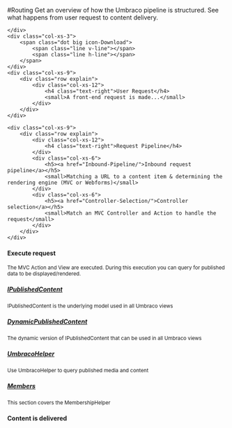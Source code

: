 #Routing
Get an overview of how the Umbraco pipeline is structured. See what happens from user request to content delivery.

<div class="row implementation">
	<div class="col-sm-12"></div>
</div>

<div class="row">
	<div class="col-xs-3 point">

	</div>
	<div class="col-xs-3">
		<span class="dot big icon-Download">
			<span class="line v-line"></span>
			<span class="line h-line"></span>
		</span>
	</div>
	<div class="col-xs-9">
		<div class="row explain">
			<div class="col-xs-12">
				<h4 class="text-right">User Request</h4>
				<small>A front-end request is made...</small>
			</div>			
		</div>
	</div>
</div>

<div class="row">
	<div class="col-xs-3">
		<span class="dot big icon-Tactics">
			<span class="line v-line top"></span>
			<span class="line v-line"></span>
			<span class="line h-line"></span>
		</span>		
		<span class="dot small">
			<span class="line v-line"></span>
			<span class="line h-line"></span>
		</span>
	</div>
	
	<div class="col-xs-9">
		<div class="row explain">
			<div class="col-xs-12">
				<h4 class="text-right">Request Pipeline</h4>
			</div>		
			<div class="col-xs-6">
				<h5><a href="Inbound-Pipeline/">Inbound request pipeline</a></h5>
				<small>Matching a URL to a content item & determining the rendering engine (MVC or Webforms)</small>
			</div>
			<div class="col-xs-6">
				<h5><a href="Controller-Selection/">Controller selection</a></h5>
				<small>Match an MVC Controller and Action to handle the request</small>
			</div>	
		</div>
	</div>
</div>

<div class="row">
	<div class="col-xs-3">
		<span class="dot big icon-Flash">
			<span class="line v-line top"></span>
			<span class="line v-line"></span>
			<span class="line h-line"></span>
		</span>
		<span class="dot small">
			<span class="line v-line"></span>
			<span class="line h-line"></span>
		</span>
		<span class="dot small">
			<span class="line v-line"></span>
			<span class="line h-line"></span>
		</span>
	</div>
	<div class="col-xs-9">
		<div class="row explain">
			<div class="col-xs-12">
				<h4 class="text-right">Execute request</h4>
				<small>The MVC Action and View are executed. During this execution you can query for published data to be displayed/rendered.</small>
			</div>	
			<div class="col-xs-6">
				<h5><a href="../Reference/Querying/IPublishedContent/">IPublishedContent</a></h5>
				<small>IPublishedContent is the underlying model used in all Umbraco views</small>
			</div>
			<div class="col-xs-6">
				<h5><a href="../Reference/Querying/DynamicPublishedContent/">DynamicPublishedContent</a></h5>
				<small>The dynamic version of IPublishedContent that can be used in all Umbraco views</small>
			</div>
			<div class="col-xs-6">
				<h5><a href="../Reference/Querying/UmbracoHelper/">UmbracoHelper</a></h5>
				<small>Use UmbracoHelper to query published media and content</small>
			</div>
			<div class="col-xs-6">
				<h5><a href="../Reference/Querying/MembershipHelper/">Members</a></h5>
				<small>This section covers the MembershipHelper</small>
			</div>		
		</div>
	</div>
</div>

<div class="row">
	<div class="col-xs-3">
		<span class="dot big icon-Article">
			<span class="line v-line top"></span>
			<span class="line h-line"></span>
		</span>
	</div>
	<div class="col-xs-9">
		<div class="row explain">
			<div class="col-xs-12">
				<h4 class="text-right">Content is delivered</h4>
			</div>			
		</div>
	</div>
</div>
